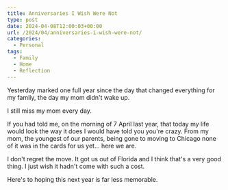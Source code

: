 ```yaml
---
title: Anniversaries I Wish Were Not
type: post
date: 2024-04-08T12:00:03+00:00
url: /2024/04/anniversaries-i-wish-were-not/
categories:
  - Personal
tags:
  - Family
  - Home
  - Reflection
---
```


Yesterday marked one full year since the day that changed everything for my family, the day my mom didn't wake up.

I still miss my mom every day.

If you had told me, on the morning of 7 April last year, that today my life would look the way it does I would have told you you're crazy. From my mom, the youngest of our parents, being gone to moving to Chicago none of it was in the cards for us yet... here we are.

I don't regret the move. It got us out of Florida and I think that's a very good thing. I just wish it hadn't come with such a cost.

Here's to hoping this next year is far less memorable.